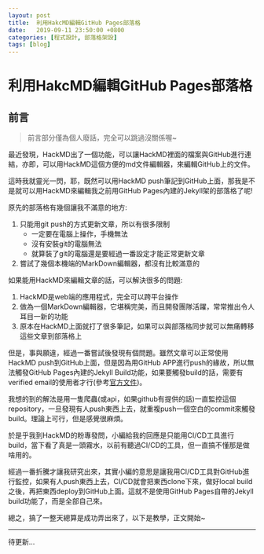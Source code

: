 ```yaml
---
layout: post
title:  利用HakcMD編輯GitHub Pages部落格
date:   2019-09-11 23:50:00 +0800
categories: [程式設計, 部落格架設]
tags: [blog]
---
```


# 利用HakcMD編輯GitHub Pages部落格

## 前言
> 前言部分僅為個人廢話，完全可以跳過沒關係喔~

最近發現，HackMD出了一個功能，可以讓HackMD裡面的檔案與GitHub進行連結，亦即，可以用HackMD這個方便的md文件編輯器，來編輯GitHub上的文件。

這時我就靈光一閃，耶，既然可以用HackMD push筆記到GitHub上面，那我是不是就可以用HackMD來編輯我之前用GitHub Pages內建的Jekyll架的部落格了呢!

原先的部落格有幾個讓我不滿意的地方:
1. 只能用git push的方式更新文章，所以有很多限制
    * 一定要在電腦上操作，手機無法
    * 沒有安裝git的電腦無法
    * 就算裝了git的電腦還是要經過一番設定才能正常更新文章
2. 嘗試了幾個本機端的MarkDown編輯器，都沒有比較滿意的

如果能用HackMD來編輯文章的話，可以解決很多的問題:
1. HackMD是web端的應用程式，完全可以跨平台操作
2. 做為一個MarkDown編輯器，它堪稱完美，而且開發團隊活躍，常常推出令人耳目一新的功能
3. 原本在HackMD上面就打了很多筆記，如果可以與部落格同步就可以無痛轉移這些文章到部落格上

但是，事與願違，經過一番嘗試後發現有個問題。雖然文章可以正常使用HackMD push到GitHub上面，但是因為用GitHub APP進行push的緣故，所以無法觸發GitHub Pages內建的Jekyll Build功能，如果要觸發build的話，需要有verified email的使用者才行(參考[官方文件](https://help.github.com/en/articles/generic-jekyll-build-failures))。

我想的到的解法是用一隻爬蟲(或api，如果github有提供的話)一直監控這個repository，一旦發現有人push東西上去，就重複push一個空白的commit來觸發build。理論上可行，但是感覺很麻煩。

於是乎我到HackMD的粉專發問，小編給我的回應是只能用CI/CD工具進行build，當下看了真是一頭霧水，以前有聽過CI/CD的工具，但一直搞不懂那是做啥用的。

經過一番折騰才讓我研究出來，其實小編的意思是讓我用CI/CD工具對GitHub進行監控，如果有人push東西上去，CI/CD就會把東西clone下來，做好local build之後，再把東西deploy到GitHub上面。這就不是使用GitHub Pages自帶的Jekyll build功能了，而是全部自己來。

總之，搞了一整天總算是成功弄出來了，以下是教學，正文開始~

---
待更新...